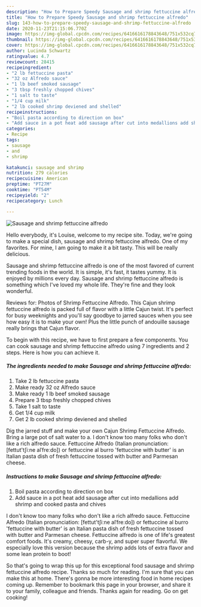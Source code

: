 ```yaml
---
description: "How to Prepare Speedy Sausage and shrimp fettuccine alfredo"
title: "How to Prepare Speedy Sausage and shrimp fettuccine alfredo"
slug: 143-how-to-prepare-speedy-sausage-and-shrimp-fettuccine-alfredo
date: 2020-11-23T21:15:06.770Z
image: https://img-global.cpcdn.com/recipes/6416616178843648/751x532cq70/sausage-and-shrimp-fettuccine-alfredo-recipe-main-photo.jpg
thumbnail: https://img-global.cpcdn.com/recipes/6416616178843648/751x532cq70/sausage-and-shrimp-fettuccine-alfredo-recipe-main-photo.jpg
cover: https://img-global.cpcdn.com/recipes/6416616178843648/751x532cq70/sausage-and-shrimp-fettuccine-alfredo-recipe-main-photo.jpg
author: Lucinda Schwartz
ratingvalue: 4.7
reviewcount: 28415
recipeingredient:
- "2 lb fettuccine pasta"
- "32 oz Alfredo sauce"
- "1 lb beef smoked sausage"
- "3 tbsp freshly chopped chives"
- "1 salt to taste"
- "1/4 cup milk"
- "2 lb cooked shrimp deviened and shelled"
recipeinstructions:
- "Boil pasta according to direction on box"
- "Add sauce in a pot heat add sausage after cut into medallions add shrimp and cooked pasta and chives"
categories:
- Recipe
tags:
- sausage
- and
- shrimp

katakunci: sausage and shrimp 
nutrition: 279 calories
recipecuisine: American
preptime: "PT27M"
cooktime: "PT54M"
recipeyield: "2"
recipecategory: Lunch

---
```



![Sausage and shrimp fettuccine alfredo](https://img-global.cpcdn.com/recipes/6416616178843648/751x532cq70/sausage-and-shrimp-fettuccine-alfredo-recipe-main-photo.jpg)

Hello everybody, it's Louise, welcome to my recipe site. Today, we're going to make a special dish, sausage and shrimp fettuccine alfredo. One of my favorites. For mine, I am going to make it a bit tasty. This will be really delicious.

Sausage and shrimp fettuccine alfredo is one of the most favored of current trending foods in the world. It is simple, it's fast, it tastes yummy. It is enjoyed by millions every day. Sausage and shrimp fettuccine alfredo is something which I've loved my whole life. They're fine and they look wonderful.

Reviews for: Photos of Shrimp Fettuccine Alfredo. This Cajun shrimp fettuccine alfredo is packed full of flavor with a little Cajun twist. It&#39;s perfect for busy weeknights and you&#39;ll say goodbye to jarred sauces when you see how easy it is to make your own! Plus the little punch of andouille sausage really brings that Cajun flavor.


To begin with this recipe, we have to first prepare a few components. You can cook sausage and shrimp fettuccine alfredo using 7 ingredients and 2 steps. Here is how you can achieve it.

<!--inarticleads1-->

##### The ingredients needed to make Sausage and shrimp fettuccine alfredo:

1. Take 2 lb fettuccine pasta
1. Make ready 32 oz Alfredo sauce
1. Make ready 1 lb beef smoked sausage
1. Prepare 3 tbsp freshly chopped chives
1. Take 1 salt to taste
1. Get 1/4 cup milk
1. Get 2 lb cooked shrimp deviened and shelled


Dig the jarred stuff and make your own Cajun Shrimp Fettuccine Alfredo. Bring a large pot of salt water to a. I don&#39;t know too many folks who don&#39;t like a rich alfredo sauce. Fettuccine Alfredo (Italian pronunciation: [fettut&#39;tʃiːne alˈfreːdo]) or fettuccine al burro &#39;fettuccine with butter&#39; is an Italian pasta dish of fresh fettuccine tossed with butter and Parmesan cheese. 

<!--inarticleads2-->

##### Instructions to make Sausage and shrimp fettuccine alfredo:

1. Boil pasta according to direction on box
1. Add sauce in a pot heat add sausage after cut into medallions add shrimp and cooked pasta and chives


I don&#39;t know too many folks who don&#39;t like a rich alfredo sauce. Fettuccine Alfredo (Italian pronunciation: [fettut&#39;tʃiːne alˈfreːdo]) or fettuccine al burro &#39;fettuccine with butter&#39; is an Italian pasta dish of fresh fettuccine tossed with butter and Parmesan cheese. Fettuccine alfredo is one of life&#39;s greatest comfort foods. It&#39;s creamy, cheesy, carb-y, and super super flavorful. We especially love this version because the shrimp adds lots of extra flavor and some lean protein to boot! 

So that's going to wrap this up for this exceptional food sausage and shrimp fettuccine alfredo recipe. Thanks so much for reading. I'm sure that you can make this at home. There's gonna be more interesting food in home recipes coming up. Remember to bookmark this page in your browser, and share it to your family, colleague and friends. Thanks again for reading. Go on get cooking!

